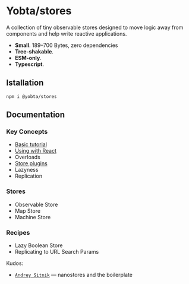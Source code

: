 # Yobta/stores

A collection of tiny observable stores designed to move logic away from components and help write reactive applications.

- **Small**. 189–700 Bytes, zero dependencies
- **Tree-shakable**.
- **ESM-only**.
- **Typescript**.

## Istallation

```
npm i @yobta/stores
```

## Documentation

### Key Concepts

- [Basic tutorial](./docs/key-concepts/basic-tutorial.md)
- [Using with React](./docs/key-concepts/using-with-react.md)
- Overloads
- [Store plugins](./docs/key-concepts/store-pligins.md)
- Lazyness
- Replication

### Stores

- Observable Store
- Map Store
- Machine Store

### Recipes

- Lazy Boolean Store
- Replicating to URL Search Params

Kudos:

- [`Andrey Sitnik`] — nanostores and the boilerplate

[`andrey sitnik`]: https://sitnik.ru
